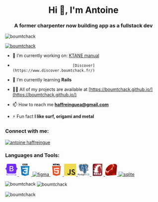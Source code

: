 <h1 align="center">Hi 👋, I'm Antoine</h1>
<h3 align="center">A former charpenter now building app as a fullstack dev</h3>

<p align="left"> <img src="https://komarev.com/ghpvc/?username=boumtchack&label=Profile%20views&color=0e75b6&style=flat" alt="boumtchack" /> </p>

<p align="left"> <a href="https://github.com/ryo-ma/github-profile-trophy"><img src="https://github-profile-trophy.vercel.app/?username=boumtchack" alt="boumtchack" /></a> </p>

- 🔭 I’m currently working on:  [KTANE manual](https://boumtchack.github.io/KTANE/index.html)
-                                [Discover](https://www.discover.boumtchack.fr/)            

- 🌱 I’m currently learning **Rails**

- 👨‍💻 All of my projects are available at [https://boumtchack.github.io/](https://boumtchack.github.io/)

- 📫 How to reach me **haffreinguea@gmail.com**

- ⚡ Fun fact **I like surf, origami and metal**

<h3 align="left">Connect with me:</h3>
<p align="left">
<a href="https://linkedin.com/in/antoine haffreingue" target="blank"><img align="center" src="https://raw.githubusercontent.com/rahuldkjain/github-profile-readme-generator/master/src/images/icons/Social/linked-in-alt.svg" alt="antoine haffreingue" height="30" width="40" /></a>
</p>

<h3 align="left">Languages and Tools:</h3>
<p align="left"> <a href="https://getbootstrap.com" target="_blank" rel="noreferrer"> <img src="https://raw.githubusercontent.com/devicons/devicon/master/icons/bootstrap/bootstrap-plain-wordmark.svg" alt="bootstrap" width="40" height="40"/> </a> <a href="https://www.w3schools.com/css/" target="_blank" rel="noreferrer"> <img src="https://raw.githubusercontent.com/devicons/devicon/master/icons/css3/css3-original-wordmark.svg" alt="css3" width="40" height="40"/> </a> <a href="https://www.figma.com/" target="_blank" rel="noreferrer"> <img src="https://www.vectorlogo.zone/logos/figma/figma-icon.svg" alt="figma" width="40" height="40"/> </a> <a href="https://www.w3.org/html/" target="_blank" rel="noreferrer"> <img src="https://raw.githubusercontent.com/devicons/devicon/master/icons/html5/html5-original-wordmark.svg" alt="html5" width="40" height="40"/> </a> <a href="https://developer.mozilla.org/en-US/docs/Web/JavaScript" target="_blank" rel="noreferrer"> <img src="https://raw.githubusercontent.com/devicons/devicon/master/icons/javascript/javascript-original.svg" alt="javascript" width="40" height="40"/> </a> <a href="https://www.postgresql.org" target="_blank" rel="noreferrer"> <img src="https://raw.githubusercontent.com/devicons/devicon/master/icons/postgresql/postgresql-original-wordmark.svg" alt="postgresql" width="40" height="40"/> </a> <a href="https://rubyonrails.org" target="_blank" rel="noreferrer"> <img src="https://raw.githubusercontent.com/devicons/devicon/master/icons/rails/rails-original-wordmark.svg" alt="rails" width="40" height="40"/> </a> <a href="https://www.ruby-lang.org/en/" target="_blank" rel="noreferrer"> <img src="https://raw.githubusercontent.com/devicons/devicon/master/icons/ruby/ruby-original.svg" alt="ruby" width="40" height="40"/> </a> <a href="https://www.sqlite.org/" target="_blank" rel="noreferrer"> <img src="https://www.vectorlogo.zone/logos/sqlite/sqlite-icon.svg" alt="sqlite" width="40" height="40"/> </a> </p>

<p><img align="left" src="https://github-readme-stats.vercel.app/api/top-langs?username=boumtchack&show_icons=true&locale=en&layout=compact" alt="boumtchack" /></p>

<p>&nbsp;<img align="center" src="https://github-readme-stats.vercel.app/api?username=boumtchack&show_icons=true&locale=en" alt="boumtchack" /></p>

<p><img align="center" src="https://github-readme-streak-stats.herokuapp.com/?user=boumtchack&" alt="boumtchack" /></p>
